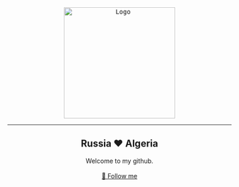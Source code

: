 <div align="center">
  <kbd>
  <a href="https://github.com/RetrO-M">
    <img src="https://www.bleepstatic.com/content/hl-images/2022/02/14/kali-bright.jpg" alt="Logo" width="250" height="250">
  </a>
  </kbd>
  
---------------------------------------

  <h2 align="center">Russia ❤ Algeria</h2>
  
  <p align="center">
    Welcome to my github.
    <br />
    <br />
    <a href="https://github.com/RetrO-M/">📜 Follow me</a>
  </p>
</div>

